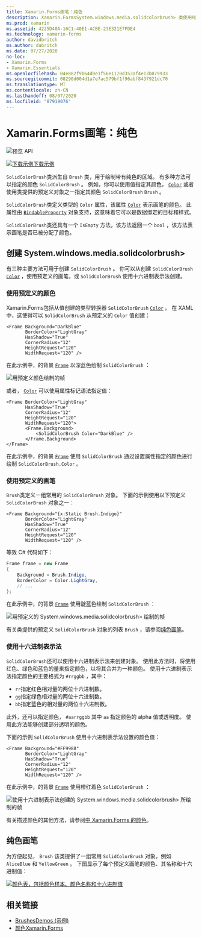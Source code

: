 ```yaml
---
title: Xamarin.Forms画笔：纯色
description: Xamarin.FormsSystem.windows.media.solidcolorbrush> 类使用纯色绘制区域。
ms.prod: xamarin
ms.assetid: 4225D40A-16C1-40E1-ACBE-23E321E7FDE4
ms.technology: xamarin-forms
author: davidbritch
ms.author: dabritch
ms.date: 07/27/2020
no-loc:
- Xamarin.Forms
- Xamarin.Essentials
ms.openlocfilehash: 04e882f9b64d0e1f56e1170d353af4e13b079933
ms.sourcegitcommit: 08290d004d1a7e7ac579bf1f96abf8437921dc70
ms.translationtype: MT
ms.contentlocale: zh-CN
ms.lasthandoff: 08/07/2020
ms.locfileid: "87919076"
---
```

# <a name="no-locxamarinforms-brushes-solid-colors"></a>Xamarin.Forms画笔：纯色

![预览 API](~/media/shared/preview.png "此 API 当前为预发布版本")

[![下载示例](~/media/shared/download.png)下载示例](https://docs.microsoft.com/samples/xamarin/xamarin-forms-samples/userinterface-brushdemos/)

`SolidColorBrush`类派生自 `Brush` 类，用于绘制带有纯色的区域。 有多种方法可以指定的颜色 `SolidColorBrush` 。 例如，你可以使用值指定其颜色， [`Color`](xref:Xamarin.Forms.Color) 或者使用类提供的预定义对象之一指定其颜色 `SolidColorBrush` `Brush` 。

`SolidColorBrush`类定义类型的 `Color` 属性，该属性 [`Color`](xref:Xamarin.Forms.Color) 表示画笔的颜色。 此属性由 [`BindableProperty`](xref:Xamarin.Forms.BindableProperty) 对象支持，这意味着它可以是数据绑定的目标和样式。

`SolidColorBrush`类还具有一个 `IsEmpty` 方法，该方法返回一个 `bool` ，该方法表示画笔是否已被分配了颜色。

## <a name="create-a-solidcolorbrush"></a>创建 System.windows.media.solidcolorbrush>

有三种主要方法可用于创建 `SolidColorBrush` 。 你可以从创建 `SolidColorBrush` [`Color`](xref:Xamarin.Forms.Color) ，使用预定义的画笔，或 `SolidColorBrush` 使用十六进制表示法创建。

### <a name="use-a-predefined-color"></a>使用预定义的颜色

Xamarin.Forms包括从值创建的类型转换器 `SolidColorBrush` [`Color`](xref:Xamarin.Forms.Color) 。 在 XAML 中，这使得可以 `SolidColorBrush` 从预定义的 `Color` 值创建：

```xaml
<Frame Background="DarkBlue"
       BorderColor="LightGray"
       HasShadow="True"
       CornerRadius="12"
       HeightRequest="120"
       WidthRequest="120" />
```

在此示例中，的背景 [`Frame`](xref:Xamarin.Forms.Frame) 以深蓝色绘制 `SolidColorBrush` ：

![用预定义颜色绘制的帧](solidcolor-images/predefined-color.png)

或者， [`Color`](xref:Xamarin.Forms.Color) 可以使用属性标记语法指定值：

```xaml
<Frame BorderColor="LightGray"
       HasShadow="True"
       CornerRadius="12"
       HeightRequest="120"
       WidthRequest="120">
       <Frame.Background>
           <SolidColorBrush Color="DarkBlue" />
       </Frame.Background>
</Frame>
```

在此示例中，的背景 [`Frame`](xref:Xamarin.Forms.Frame) 使用 `SolidColorBrush` 通过设置属性指定的颜色进行绘制 `SolidColorBrush.Color` 。

### <a name="use-a-predefined-brush"></a>使用预定义的画笔

`Brush`类定义一组常用的 `SolidColorBrush` 对象。 下面的示例使用以下预定义 `SolidColorBrush` 对象之一：

```xaml
<Frame Background="{x:Static Brush.Indigo}"
       BorderColor="LightGray"
       HasShadow="True"
       CornerRadius="12"
       HeightRequest="120"
       WidthRequest="120" />       
```

等效 C# 代码如下：

```csharp
Frame frame = new Frame
{
    Background = Brush.Indigo,
    BorderColor = Color.LightGray,
    // ...
};
```

在此示例中，的背景 [`Frame`](xref:Xamarin.Forms.Frame) 使用靛蓝色绘制 `SolidColorBrush` ：

![用预定义的 System.windows.media.solidcolorbrush> 绘制的帧](solidcolor-images/predefined-brush.png)

有关类提供的预定义 `SolidColorBrush` 对象的列表 `Brush` ，请参阅[纯色画笔](#solid-color-brushes)。

### <a name="use-hexadecimal-notation"></a>使用十六进制表示法

`SolidColorBrush`还可以使用十六进制表示法来创建对象。 使用此方法时，将使用红色、绿色和蓝色的量来指定颜色，以将其合并为一种颜色。 使用十六进制表示法指定颜色的主要格式为 `#rrggbb` ，其中：

- `rr`指定红色相对量的两位十六进制数。
- `gg`指定绿色相对量的两位十六进制数。
- `bb`指定蓝色的相对量的两位十六进制数。

此外，还可以指定颜色， `#aarrggbb` 其中 `aa` 指定颜色的 alpha 值或透明度。 使用此方法能够创建部分透明的颜色。

下面的示例 `SolidColorBrush` 使用十六进制表示法设置的颜色值：

```xaml
<Frame Background="#FF9988"
       BorderColor="LightGray"
       HasShadow="True"
       CornerRadius="12"
       HeightRequest="120"
       WidthRequest="120" />
```

在此示例中，的背景 [`Frame`](xref:Xamarin.Forms.Frame) 使用橙红着色 `SolidColorBrush` ：

![使用十六进制表示法创建的 System.windows.media.solidcolorbrush> 所绘制的帧](solidcolor-images/hex.png)

有关描述颜色的其他方法，请参阅[中 Xamarin.Forms 的颜色](~/xamarin-forms/user-interface/colors.md)。

## <a name="solid-color-brushes"></a>纯色画笔

为方便起见， `Brush` 该类提供了一组常用 `SolidColorBrush` 对象，例如 `AliceBlue` 和 `YellowGreen` 。 下图显示了每个预定义画笔的颜色、其名称和十六进制值：

[![颜色表，包括颜色样本、颜色名称和十六进制值](solidcolor-images/solidcolorbrushes.png)](solidcolor-images/solidcolorbrushes-large.png#lightbox)

## <a name="related-links"></a>相关链接

- [BrushesDemos (示例) ](https://docs.microsoft.com/samples/xamarin/xamarin-forms-samples/userinterface-brushdemos/)
- [颜色Xamarin.Forms](~/xamarin-forms/user-interface/colors.md)
